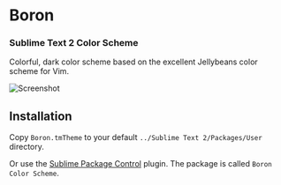 # Boron

### Sublime Text 2 Color Scheme

Colorful, dark color scheme based on the excellent Jellybeans color scheme for Vim.

![Screenshot](http://mj.io/assets/misc/boron_theme_screenshot_1.png)

## Installation

Copy `Boron.tmTheme` to your default `../Sublime Text 2/Packages/User` directory.

Or use the [Sublime Package Control](http://wbond.net/sublime_packages/package_control) plugin. The package is called `Boron Color Scheme`.
